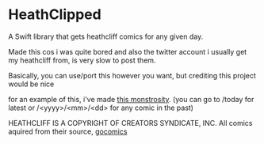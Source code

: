 # HeathClipped

A Swift library that gets heathcliff comics for any given day.


Made this cos i was quite bored and also the twitter account i usually get my heathcliff from, is very slow to post them.


Basically, you can use/port this however you want, but crediting this project would be nice


for an example of this, i've made [this monstrosity](https://heathclipped.herokuapp.com). (you can go to /today for latest or /\<yyyy>/\<mm>/\<dd> for any comic in the past)


HEATHCLIFF IS A COPYRIGHT OF CREATORS SYNDICATE, INC.
All comics aquired from their source, [gocomics](https://gocomics.com/heathcliff)
